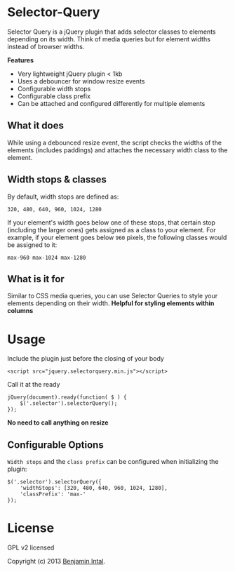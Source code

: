 Selector-Query
==============

Selector Query is a jQuery plugin that adds selector classes to elements depending on its width. Think of media queries but for element widths instead of browser widths.

**Features**
* Very lightweight jQuery plugin < 1kb
* Uses a debouncer for window resize events
* Configurable width stops
* Configurable class prefix
* Can be attached and configured differently for multiple elements

What it does
------------

While using a debounced resize event, the script checks the widths of the elements (includes paddings) and attaches the necessary width class to the element.

Width stops & classes
---------------------

By default, width stops are defined as:

    320, 480, 640, 960, 1024, 1280

If your element's width goes below one of these stops, that certain stop (including the larger ones) gets assigned as a class to your element. For example, if your element goes below `960` pixels, the following classes would be assigned to it:

    max-960 max-1024 max-1280

What is it for
--------------

Similar to CSS media queries, you can use Selector Queries to style your elements depending on their width. **Helpful for styling elements within columns**

Usage
=====

Include the plugin just before the closing of your body

    <script src="jquery.selectorquery.min.js"></script>

Call it at the ready

    jQuery(document).ready(function( $ ) {
        $('.selector').selectorQuery();
    });

**No need to call anything on resize**

Configurable Options
--------------------

`Width stops` and the `class prefix` can be configured when initializing the plugin:

    $('.selector').selectorQuery({
        'widthStops': [320, 480, 640, 960, 1024, 1280],
        'classPrefix': 'max-'
    });

License
=======

GPL v2 licensed

Copyright (c) 2013 [Benjamin Intal](http://twitter.com/bfintal).
